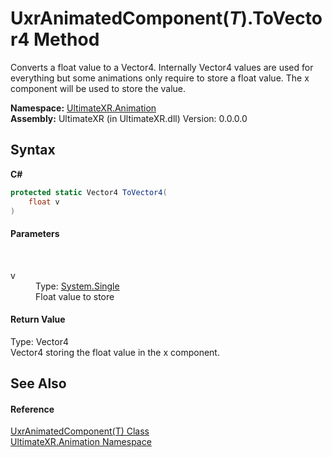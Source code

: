 # UxrAnimatedComponent(*T*).ToVector4 Method 
 

Converts a float value to a Vector4. Internally Vector4 values are used for everything but some animations only require to store a float value. The x component will be used to store the value.

**Namespace:**&nbsp;<a href="N_UltimateXR_Animation">UltimateXR.Animation</a><br />**Assembly:**&nbsp;UltimateXR (in UltimateXR.dll) Version: 0.0.0.0

## Syntax

**C#**<br />
``` C#
protected static Vector4 ToVector4(
	float v
)
```


#### Parameters
&nbsp;<dl><dt>v</dt><dd>Type: <a href="https://docs.microsoft.com/dotnet/api/system.single" target="_blank" rel="noopener noreferrer">System.Single</a><br />Float value to store</dd></dl>

#### Return Value
Type: Vector4<br />Vector4 storing the float value in the x component.

## See Also


#### Reference
<a href="T_UltimateXR_Animation_UxrAnimatedComponent_1">UxrAnimatedComponent(T) Class</a><br /><a href="N_UltimateXR_Animation">UltimateXR.Animation Namespace</a><br />